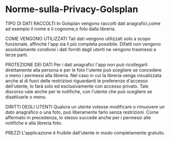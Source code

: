 # Norme-sulla-Privacy-Golsplan

TIPO DI DATI RACCOLTI
In Golsplan vengono raccolti dati anagrafici,come ad esempio il nome e il cognome,o foto dalla libreria. 

COME VENGONO UTILIZZATI
Tali dati vengono utilizzati solo a scopo funzionale, affinchè l'app sia il più completa possibile.
Difatti non vengono assolutamente condivisi i dati forniti dagli utenti ne vengono trasmessi a terze parti.

PROTEZIONE DEI DATI
Per i dati anagrafici l'app non può ricollegarli direttamente alla persona e per le foto l'utente può scegliere se concedere o meno i permessi alla libreria. 
Nel caso in cui la libreria venga visualizzata anche al di fuori delle restrizioni riguardanti le preferenze d'accesso dell'utente, lo farà solo ed esclusivamente con accesso privato.
Tale discorso vale anche per le notifiche, con l'utente che può scegliere se disattivarle o meno.

DIRITTI DEGLI UTENTI
Qualora un utente volesse modificare o rimuovere un dato anagrafico o una foto, può liberamente farlo senza restrizioni.
Come affermato in precedenza, lo stesso succede anche per i permessi alle notifiche e alla libreria foto.

PREZZI 
L'applicazione è fruibile dall'utente in modo completamente gratuito.
